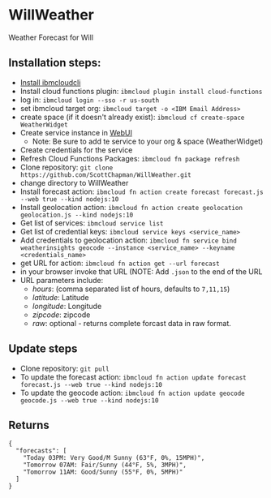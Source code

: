 # WillWeather
Weather Forecast for Will

## Installation steps:
 * [Install ibmcloudcli](https://console.bluemix.net/docs/cli/index.html#overview)
 * Install cloud functions plugin: `ibmcloud plugin install cloud-functions`
 * log in: `ibmcloud login --sso -r us-south`
 * set ibmcloud target org: `ibmcloud target -o <IBM Email Address>`
 * create space (if it doesn't already exist): `ibmcloud cf create-space WeatherWidget`
 * Create service instance in [WebUI](https://cloud.ibm.com/catalog/services/weather-company-data)
   * Note: Be sure to add te service to your org & space (WeatherWidget)
 * Create credentials for the service
 * Refresh Cloud Functions Packages: `ibmcloud fn package refresh`
 * Clone repository: `git clone https://github.com/ScottChapman/WillWeather.git`
 * change directory to WillWeather
 * Install forecast action: `ibmcloud fn action create forecast forecast.js --web true --kind nodejs:10`
 * Install geolocation action: `ibmcloud fn action create geolocation geolocation.js --kind nodejs:10`
 * Get list of services: `ibmcloud service list`
 * Get list of credential keys: `ibmcloud service keys <service_name>`
 * Add credentials to geolocation action: `ibmcloud fn service bind weatherinsights geocode --instance <service_name> --keyname <credentials_name>`
 * get URL for action: `ibmcloud fn action get --url forecast`
 * in your browser invoke that URL (NOTE: Add `.json` to the end of the URL
 * URL parameters include:
    * *hours*: (comma separated list of hours, defaults to `7,11,15`)
    * *latitude*: Latitude
    * *longitude*: Longitude
    * *zipcode*: zipcode
    * *raw*: optional - returns complete forcast data in raw format.

## Update steps
 * Clone repository: `git pull`
 * To update the forecast action: `ibmcloud fn action update forecast forecast.js --web true --kind nodejs:10`
 * To update the geocode action: `ibmcloud fn action update geocode geocode.js --web true --kind nodejs:10`

 
## Returns
```
{
  "forecasts": [
    "Today 03PM: Very Good/M Sunny (63°F, 0%, 15MPH)",
    "Tomorrow 07AM: Fair/Sunny (44°F, 5%, 3MPH)",
    "Tomorrow 11AM: Good/Sunny (55°F, 0%, 5MPH)"
  ]
}
```

